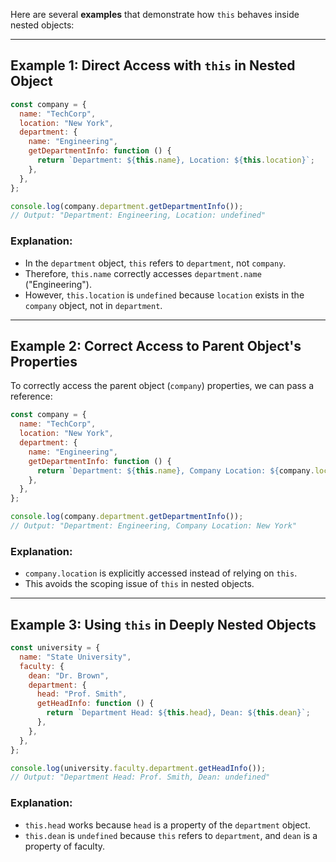 Here are several **examples** that demonstrate how `this` behaves inside nested objects:
***

## Example 1: Direct Access with `this` in Nested Object

```js
const company = {
  name: "TechCorp",
  location: "New York",
  department: {
    name: "Engineering",
    getDepartmentInfo: function () {
      return `Department: ${this.name}, Location: ${this.location}`;
    },
  },
};

console.log(company.department.getDepartmentInfo());
// Output: "Department: Engineering, Location: undefined"
```

### Explanation:
- In the `department` object, `this` refers to `department`, not `company`.
- Therefore, `this.name` correctly accesses `department.name` ("Engineering").
- However, `this.location` is `undefined` because `location` exists in the `company` object, not in `department`.
***

## Example 2: Correct Access to Parent Object's Properties

To correctly access the parent object (`company`) properties, we can pass a reference:

```js
const company = {
  name: "TechCorp",
  location: "New York",
  department: {
    name: "Engineering",
    getDepartmentInfo: function () {
      return `Department: ${this.name}, Company Location: ${company.location}`;
    },
  },
};

console.log(company.department.getDepartmentInfo());
// Output: "Department: Engineering, Company Location: New York"
```

### Explanation:
- `company.location` is explicitly accessed instead of relying on `this`.
- This avoids the scoping issue of `this` in nested objects.
***

## Example 3: Using `this` in Deeply Nested Objects

```js
const university = {
  name: "State University",
  faculty: {
    dean: "Dr. Brown",
    department: {
      head: "Prof. Smith",
      getHeadInfo: function () {
        return `Department Head: ${this.head}, Dean: ${this.dean}`;
      },
    },
  },
};

console.log(university.faculty.department.getHeadInfo());
// Output: "Department Head: Prof. Smith, Dean: undefined"
```

### Explanation:
- `this.head` works because `head` is a property of the `department` object.
- `this.dean` is `undefined` because `this` refers to `department`, and `dean` is a property of faculty.